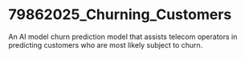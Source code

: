 # 79862025_Churning_Customers
An AI model churn prediction model that assists telecom operators in predicting customers who are most likely subject to churn.
